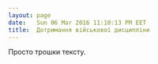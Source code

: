 ```yaml
---
layout: page
date:   Sun 06 Mar 2016 11:10:13 PM EET
title:  Дотримання військової дисципліни
---
```


   Просто трошки тексту.